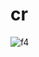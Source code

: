 # cr
![f4](https://user-images.githubusercontent.com/114807981/206200292-58ad61cc-0d37-4fad-a68d-44c0b4eb9cec.png)
